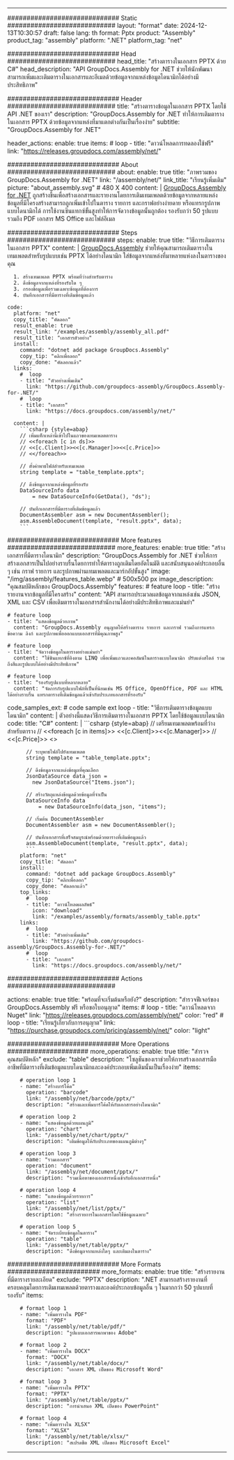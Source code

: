 



---
############################# Static ############################
layout: "format"
date:  2024-12-13T10:30:57
draft: false
lang: th
format: Pptx
product: "Assembly"
product_tag: "assembly"
platform: ".NET"
platform_tag: "net"

############################# Head ############################
head_title: "สร้างตารางในเอกสาร PPTX ด้วย C#"
head_description: "API GroupDocs.Assembly for .NET ช่วยให้นักพัฒนาสามารถเพิ่มและเติมตารางในเอกสารและอีเมลด้วยข้อมูลจากแหล่งข้อมูลไดนามิกได้อย่างมีประสิทธิภาพ"

############################# Header ############################
title: "สร้างตารางข้อมูลในเอกสาร PPTX โดยใช้ API .NET ของเรา" 
description: "GroupDocs.Assembly for .NET ทำให้การเติมตารางในเอกสาร PPTX ด้วยข้อมูลจากแหล่งที่มาแตกต่างกันเป็นเรื่องง่าย"
subtitle: "GroupDocs.Assembly for .NET" 

header_actions:
  enable: true
  items:
    #  loop
    - title: "ดาวน์โหลดการทดลองใช้ฟรี"
      link: "https://releases.groupdocs.com/assembly/net/"
      
############################# About ############################
about:
    enable: true
    title: "ภาพรวมของ GroupDocs.Assembly for .NET"
    link: "/assembly/net/"
    link_title: "เรียนรู้เพิ่มเติม"
    picture: "about_assembly.svg" # 480 X 400
    content: |
       [GroupDocs.Assembly for .NET](/assembly/net/) ถูกสร้างขึ้นเพื่อสร้างเอกสารและรายงานโดยการเติมเทมเพลตด้วยข้อมูลจากหลายแหล่ง ข้อมูลที่มีโครงสร้างสามารถถูกเพิ่มเข้าไปในตาราง รายการ และกราฟอย่างง่ายดาย หรือแทรกรูปภาพแบบไดนามิกได้ การใช้งานซินแทกซ์ขั้นสูงทำให้การจัดวางข้อมูลนั้นถูกต้อง รองรับกว่า 50 รูปแบบ รวมถึง PDF เอกสาร MS Office และไฟล์อีเมล

############################# Steps ############################
steps:
    enable: true
    title: "วิธีการเติมตารางในเอกสาร PPTX"
    content: |
      [GroupDocs.Assembly](/assembly/net/) ช่วยให้คุณสามารถเติมตารางในเทมเพลตสำหรับรูปแบบเช่น PPTX ได้อย่างไดนามิก ใส่ข้อมูลจากแหล่งที่มาหลายแห่งลงในตารางของคุณ
      
      1. สร้างเทมเพลต PPTX พร้อมที่ว่างสำหรับตาราง
      2. ดึงข้อมูลจากแหล่งที่รองรับใด ๆ
      3. กรองข้อมูลเพื่อรวมเฉพาะข้อมูลที่ต้องการ
      4. บันทึกเอกสารที่มีตารางที่เติมข้อมูลแล้ว
   
    code:
      platform: "net"
      copy_title: "คัดลอก"
      result_enable: true
      result_link: "/examples/assembly/assembly_all.pdf"
      result_title: "เอกสารตัวอย่าง"
      install:
        command: "dotnet add package GroupDocs.Assembly"
        copy_tip: "คลิกเพื่อลอก"
        copy_done: "คัดลอกแล้ว"
      links:
        #  loop
        - title: "ตัวอย่างเพิ่มเติม"
          link: "https://github.com/groupdocs-assembly/GroupDocs.Assembly-for-.NET/"
        #  loop
        - title: "เอกสาร"
          link: "https://docs.groupdocs.com/assembly/net/"
          
      content: |
        ```csharp {style=abap}
        // เพิ่มแท็กเหล่านี้เข้าไปในแถวของเทมเพลตตาราง
        // <<foreach [c in ds]>>
        // <<[c.Client]>><<[c.Manager]>><<[c.Price]>>
        // <</foreach>>

        // ตั้งค่าพาธไฟล์สำหรับเทมเพลต
        string template = "table_template.pptx";

        // ดึงข้อมูลจากแหล่งข้อมูลที่รองรับ
        DataSourceInfo data 
            = new DataSourceInfo(GetData(), "ds");

        // บันทึกเอกสารที่มีตารางที่เติมข้อมูลแล้ว
        DocumentAssembler asm = new DocumentAssembler();
        asm.AssembleDocument(template, "result.pptx", data);
        ```            

############################# More features ############################
more_features:
  enable: true
  title: "สร้างเอกสารที่มีตารางไดนามิก"
  description: "GroupDocs.Assembly for .NET ช่วยให้การสร้างเอกสารเป็นไปอย่างราบรื่นโดยการทำให้ตารางถูกเติมโดยอัตโนมัติ และสนับสนุนองค์ประกอบอื่น ๆ เช่น กราฟ รายการ และรูปภาพผ่านเทมเพลตและมาร์กอัปขั้นสูง"
  image: "/img/assembly/features_table.webp" # 500x500 px
  image_description: "คุณสมบัติหลักของ GroupDocs.Assembly"
  features:
    # feature loop
    - title: "สร้างรายงานจากข้อมูลที่มีโครงสร้าง"
      content: "API สามารถประมวลผลข้อมูลจากแหล่งเช่น JSON, XML และ CSV เพื่อเติมตารางในเอกสารสำนักงานได้อย่างมีประสิทธิภาพและแม่นยำ"

    # feature loop
    - title: "แสดงข้อมูลด้วยภาพ"
      content: "GroupDocs.Assembly อนุญาตให้สร้างตาราง รายการ และกราฟ รวมถึงการแทรกข้อความ ลิงก์ และรูปภาพเพื่อออกแบบเอกสารที่มีคุณภาพสูง"

    # feature loop
    - title: "จัดวางข้อมูลในตารางอย่างแม่นยำ"
      content: "ใช้ซินแทกซ์ที่อิงตาม LINQ เพื่อเพิ่มแถวและคอลัมน์ในตารางแบบไดนามิก ปรับแต่งสไตล์ รวมถึงสีและรูปแบบได้อย่างมีประสิทธิภาพ"

    # feature loop
    - title: "รองรับรูปแบบที่หลากหลาย"
      content: "จัดการกับรูปแบบไฟล์ที่เป็นที่นิยมเช่น MS Office, OpenOffice, PDF และ HTML ได้อย่างราบรื่น แทรกตารางที่เติมข้อมูลแล้วเข้ากับประเภทเอกสารที่รองรับ"
      
  code_samples_ext:
    # code sample ext loop
    - title: "วิธีการเติมตารางข้อมูลแบบไดนามิก"
      content: |
        ตัวอย่างนี้แสดงวิธีการเติมตารางในเอกสาร PPTX โดยใช้ข้อมูลแบบไดนามิก
      code:
        title: "C#"
        content: |
          ```csharp {style=abap}
          // เตรียมเทมเพลตพร้อมที่ว่างสำหรับตาราง
          // <<foreach [c in items]>> <<[c.Client]>><<[c.Manager]>>
          // <<[c.Price]>> <</foreach>>

          // ระบุพาธไฟล์ไปยังเทมเพลต
          string template = "table_template.pptx";

          // ดึงข้อมูลจากแหล่งข้อมูลที่คุณเลือก
          JsonDataSource data_json = 
            new JsonDataSource("Items.json");

          // สร้างวัตถุแหล่งข้อมูลด้วยข้อมูลที่จำเป็น
          DataSourceInfo data 
              = new DataSourceInfo(data_json, "items");

          // เริ่มต้น DocumentAssembler
          DocumentAssembler asm = new DocumentAssembler();

          // บันทึกเอกสารที่เสร็จสมบูรณ์พร้อมด้วยตารางที่เติมข้อมูลแล้ว
          asm.AssembleDocument(template, "result.pptx", data);
          ```
        platform: "net"
        copy_title: "คัดลอก"
        install:
          command: "dotnet add package GroupDocs.Assembly"
          copy_tip: "คลิกเพื่อลอก"
          copy_done: "คัดลอกแล้ว"
        top_links:
          #  loop
          - title: "ดาวน์โหลดผลลัพธ์"
            icon: "download"
            link: "/examples/assembly/formats/assembly_table.pptx"
        links:
          #  loop
          - title: "ตัวอย่างเพิ่มเติม"
            link: "https://github.com/groupdocs-assembly/GroupDocs.Assembly-for-.NET/"
          #  loop
          - title: "เอกสาร"
            link: "https://docs.groupdocs.com/assembly/net/"
            

            


############################# Actions ############################

actions:
  enable: true
  title: "พร้อมที่จะเริ่มต้นหรือยัง?"
  description: "สำรวจฟีเจอร์ของ GroupDocs.Assembly ฟรี หรือขอใบอนุญาต"
  items:
    #  loop
    - title: "ดาวน์โหลดจาก Nuget"
      link: "https://releases.groupdocs.com/assembly/net/"
      color: "red"
        #  loop
    - title: "เรียนรู้เกี่ยวกับการอนุญาต"
      link: "https://purchase.groupdocs.com/pricing/assembly/net/"
      color: "light"


############################# More Operations #####################
more_operations:
    enable: true
    title: "สำรวจคุณสมบัติหลัก"
    exclude: "table"
    description: "โซลูชันของเราช่วยให้การสร้างเอกสารมืออาชีพที่มีตารางที่เติมข้อมูลแบบไดนามิกและองค์ประกอบเพิ่มเติมนั้นเป็นเรื่องง่าย"
    items: 
          
        # operation loop 1
        - name: "สร้างบาร์โค้ด"
          operation: "barcode"
          link: "/assembly/net/barcode/pptx/"
          description: "สร้างและเพิ่มบาร์โค้ดให้กับเอกสารอย่างไดนามิก"

        # operation loop 2
        - name: "แสดงข้อมูลด้วยแผนภูมิ"
          operation: "chart"
          link: "/assembly/net/chart/pptx/"
          description: "เติมข้อมูลให้กับประเภทของแผนภูมิต่างๆ"

        # operation loop 3
        - name: "รวมเอกสาร"
          operation: "document"
          link: "/assembly/net/document/pptx/"
          description: "รวมเนื้อหาของเอกสารหนึ่งเข้ากับอีกเอกสารหนึ่ง"

        # operation loop 4
        - name: "แสดงข้อมูลด้วยรายการ"
          operation: "list"
          link: "/assembly/net/list/pptx/"
          description: "สร้างรายการในเอกสารโดยใช้ข้อมูลเฉพาะ"

        # operation loop 5
        - name: "จัดระเบียบข้อมูลในตาราง"
          operation: "table"
          link: "/assembly/net/table/pptx/"
          description: "ดึงข้อมูลจากแหล่งใดๆ และเติมลงในตาราง"
         
          
############################# More Formats ########################
more_formats:
    enable: true
    title: "สร้างรายงานที่มีตารางรายละเอียด"
    exclude: "PPTX"
    description: ".NET สามารถสร้างรายงานที่ครอบคลุมโดยการเติมเทมเพลตด้วยตารางและองค์ประกอบข้อมูลอื่น ๆ ในมากกว่า 50 รูปแบบที่รองรับ"
    items: 
          
        # format loop 1
        - name: "เพิ่มตารางใน PDF"
          format: "PDF"
          link: "/assembly/net/table/pdf/"
          description: "รูปแบบเอกสารพกพาของ Adobe"
          
        # format loop 2
        - name: "เพิ่มตารางใน DOCX"
          format: "DOCX"
          link: "/assembly/net/table/docx/"
          description: "เอกสาร XML เปิดของ Microsoft Word"
          
        # format loop 3
        - name: "เพิ่มตารางใน PPTX"
          format: "PPTX"
          link: "/assembly/net/table/pptx/"
          description: "การนำเสนอ XML เปิดของ PowerPoint"
          
        # format loop 4
        - name: "เพิ่มตารางใน XLSX"
          format: "XLSX"
          link: "/assembly/net/table/xlsx/"
          description: "สเปรดชีต XML เปิดของ Microsoft Excel"


          

---